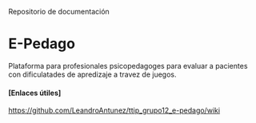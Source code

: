 Repositorio de documentación

# E-Pedago


Plataforma para profesionales psicopedagoges para evaluar a pacientes con dificulatades de apredizaje a travez de juegos.

#### [Enlaces útiles]

https://github.com/LeandroAntunez/ttip_grupo12_e-pedago/wiki
